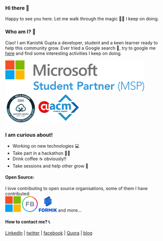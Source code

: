 ### Hi there 👋
Happy to see you here. Let me walk through the magic 🧙‍♂️ I keep on doing.

### Who am I? 🤨
Ciao! I am Kanishk Gupta a developer, student and a keen learner ready to help this community grow. Ever tried a Google search 🤔, try to google me [here](https://www.google.com/search?q=gkanishk) and find some interesting activities I keep on doing.  

[![msp](https://raw.githubusercontent.com/gkanishk/gkanishk/master/assets/msp.png)](https://studentpartners.microsoft.com/en-us/Account/DisplayMSPCertificate?url=59811a32917a4f6fae6ca8e4fd28ad40)  [![ibm](https://raw.githubusercontent.com/gkanishk/gkanishk/master/assets/ibm.png)](https://www.youracclaim.com/badges/38c86a20-f6fa-4e11-b5ab-2f94906b4a20/linked_in_profile) ![acm](https://raw.githubusercontent.com/gkanishk/gkanishk/master/assets/acm.png)

### I am curious about!
- Working on new technologies 💻  
- Take part in a hackathon 🐱‍💻 
- Drink coffee ☕ obviously!!
- Take sessions and help other grow 🤝

#### Open Source:
I love contributing to open source organisations, some of them I have contributed:  
![ms](https://raw.githubusercontent.com/gkanishk/gkanishk/master/assets/ms.png)    ![fb](https://raw.githubusercontent.com/gkanishk/gkanishk/master/assets/f.png)    ![form](https://raw.githubusercontent.com/gkanishk/gkanishk/master/assets/form.png) and more...

#### How to contact me? 📞
[LinkedIn](https://linkedin.com/in/gkanishk) | [twitter](https://twitter.com/gkanishk_) | [facebook](https://www.facebook.com/gkanishk1) | [Quora](https://www.quora.com/profile/Kanishk-Gupta-51) | [blog](https://gkanishk-blog.netlify.app/)


<!--
**gkanishk/gkanishk** is a ✨ _special_ ✨ repository because its `README.md` (this file) appears on your GitHub profile.

Here are some ideas to get you started:

- 🔭 I’m currently working on ...
- 🌱 I’m currently learning ...
- 👯 I’m looking to collaborate on ...
- 🤔 I’m looking for help with ...
- 💬 Ask me about ...
- 📫 How to reach me: ...
- 😄 Pronouns: ...
- ⚡ Fun fact: ...
-->
